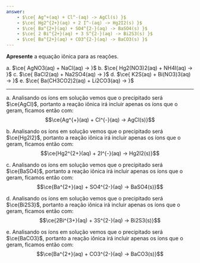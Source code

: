 ```yaml
---
answer:
    - $\ce{ Ag^+(aq) + Cl^-(aq) -> AgCl(s) }$
    - $\ce{ Hg2^{2+}(aq) + 2 I^-(aq) -> Hg2I2(s) }$
    - $\ce{ Ba^{2+}(aq) + SO4^{2-}(aq) -> BaSO4(s) }$
    - $\ce{ 2 Bi^{2+}(aq) + 3 S^{2-}(aq) -> Bi2S3(s) }$
    - $\ce{ Ba^{2+}(aq) + CO3^{2-}(aq) -> BaCO3(s) }$
---
```


**Apresente** a equação iônica para as reações.

a. $\ce{ AgNO3(aq) + NaCl(aq) -> }$
b. $\ce{ Hg2(NO3)2(aq) + NH4I(aq) -> }$
c. $\ce{ BaCl2(aq) + Na2SO4(aq) -> }$
d. $\ce{ K2S(aq) + Bi(NO3)3(aq) -> }$
e. $\ce{ Ba(CH3CO2)2(aq) + Li2CO3(aq) -> }$

---

a. Analisando os íons em solução vemos que o precipitado será $\ce{AgCl}$, portanto a reação iônica irá incluir apenas os íons que o geram, ficamos então com:
$$\ce{Ag^{+}(aq) + Cl^{-}(aq) -> AgCl(s)}$$

b. Analisando os íons em solução vemos que o precipitado será $\ce{Hg2I2}$, portanto a reação iônica irá incluir apenas os íons que o geram, ficamos então com:
$$\ce{Hg2^{2+}(aq) + 2I^{-}(aq) -> Hg2I2(s)}$$

c. Analisando os íons em solução vemos que o precipitado será $\ce{BaSO4}$, portanto a reação iônica irá incluir apenas os íons que o geram, ficamos então com:
$$\ce{Ba^{2+}(aq) + SO4^{2-}(aq) -> BaSO4(s)}$$

d. Analisando os íons em solução vemos que o precipitado será $\ce{Bi2S3}$, portanto a reação iônica irá incluir apenas os íons que o geram, ficamos então com:
$$\ce{2Bi^{3+}(aq) + 3S^{2-}(aq) -> Bi2S3(s)}$$

e. Analisando os íons em solução vemos que o precipitado será $\ce{BaCO3}$, portanto a reação iônica irá incluir apenas os íons que o geram, ficamos então com:
$$\ce{Ba^{2+}(aq) + CO3^{2-}(aq) -> BaCO3(s)}$$
